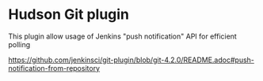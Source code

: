 Hudson Git plugin
=================

This plugin allow usage of Jenkins "push notification" API for efficient polling

https://github.com/jenkinsci/git-plugin/blob/git-4.2.0/README.adoc#push-notification-from-repository
